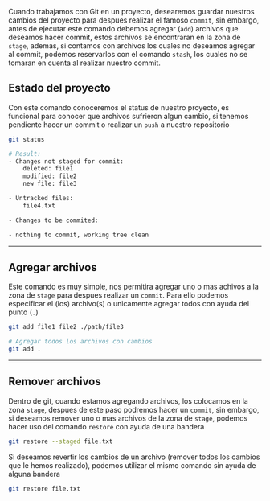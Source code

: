 Cuando trabajamos con Git en un proyecto, desearemos guardar nuestros cambios del proyecto para despues realizar el famoso `commit`, sin embargo, antes de ejecutar este comando debemos agregar (`add`) archivos que deseamos hacer commit, estos archivos se encontraran en la zona de `stage`, ademas, si contamos con archivos los cuales no deseamos agregar al commit, podemos reservarlos con el comando `stash`, los cuales no se tomaran en cuenta al realizar nuestro commit.


## Estado del proyecto

Con este comando conoceremos el status de nuestro proyecto, es funcional para conocer que archivos sufrieron algun cambio, si tenemos pendiente hacer un commit o realizar un `push` a nuestro repositorio

```sh
git status

# Result:
- Changes not staged for commit:
    deleted: file1
    modified: file2
    new file: file3

- Untracked files:
    file4.txt

- Changes to be commited:

- nothing to commit, working tree clean
```

---

## Agregar archivos

Este comando es muy simple, nos permitira agregar uno o mas achivos a la zona de `stage` para despues realizar un `commit`. Para ello podemos especificar el (los) archivo(s) o unicamente agregar todos con ayuda del punto (`.`)

```sh
git add file1 file2 ./path/file3

# Agregar todos los archivos con cambios
git add .
```

---

## Remover archivos

Dentro de git, cuando estamos agregando archivos, los colocamos en la zona `stage`, despues de este paso podremos hacer un `commit`, sin embargo, si deseamos remover uno o mas archivos de la zona de `stage`, podemos hacer uso del comando `restore` con ayuda de una bandera

```sh
git restore --staged file.txt
```

Si deseamos revertir los cambios de un archivo (remover todos los cambios que le hemos realizado), podemos utilizar el mismo comando sin ayuda de alguna bandera

```sh
git restore file.txt
```

<!-- Alternativas
git rm --cached
git reset -->